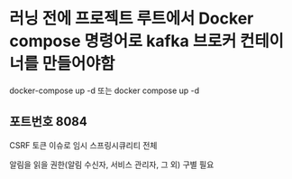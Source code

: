 # 러닝 전에 프로젝트 루트에서 Docker compose 명령어로 kafka 브로커 컨테이너를 만들어야함
docker-compose up -d
또는
docker compose up -d

## 포트번호 8084

CSRF 토큰 이슈로 임시 스프링시큐리티 전체 


알림을 읽을 권한(알림 수신자, 서비스 관리자, 그 외) 구별 필요